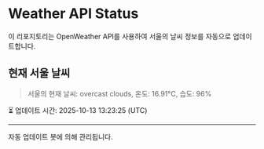 
# Weather API Status

이 리포지토리는 OpenWeather API를 사용하여 서울의 날씨 정보를 자동으로 업데이트합니다.

## 현재 서울 날씨
> 서울의 현재 날씨: overcast clouds, 온도: 16.91°C, 습도: 96%

⏳ 업데이트 시간: 2025-10-13 13:23:25 (UTC)

---
자동 업데이트 봇에 의해 관리됩니다.
